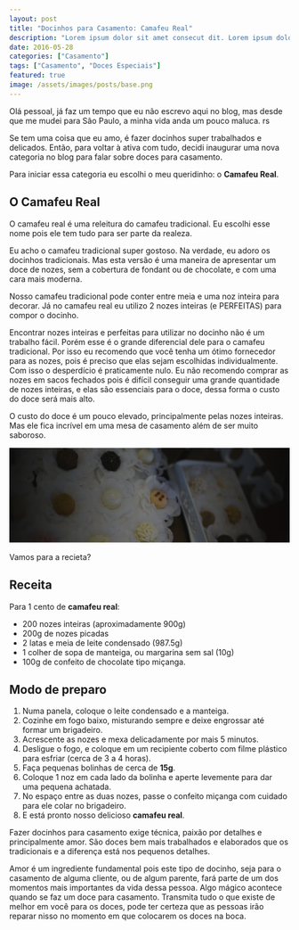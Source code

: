 ```yaml
---
layout: post
title: "Docinhos para Casamento: Camafeu Real"
description: "Lorem ipsum dolor sit amet consecut dit. Lorem ipsum dolor sit amet consecut dit. Lorem ipsum dolor sit amet consecut dit."
date: 2016-05-28
categories: ["Casamento"]
tags: ["Casamento", "Doces Especiais"]
featured: true
image: /assets/images/posts/base.png
---
```


Olá pessoal, já faz um tempo que eu não escrevo aqui no blog, mas desde que me mudei para São Paulo, a minha vida anda um pouco maluca. rs

Se tem uma coisa que eu amo, é fazer docinhos super trabalhados e delicados. Então, para voltar à ativa com tudo, decidi inaugurar uma nova categoria no blog para falar sobre doces para casamento.

Para iniciar essa categoria eu escolhi o meu queridinho: o **Camafeu Real**.

## O Camafeu Real

O camafeu real é uma releitura do camafeu tradicional. Eu escolhi esse nome pois ele tem tudo para ser parte da realeza.

Eu acho o camafeu tradicional super gostoso. Na verdade, eu adoro os docinhos tradicionais. Mas esta versão é uma maneira de apresentar um doce de nozes, sem a cobertura de fondant ou de chocolate, e com uma cara mais moderna.

Nosso camafeu tradicional pode conter entre meia e uma noz inteira para decorar. Já no camafeu real eu utilizo 2 nozes inteiras (e PERFEITAS) para compor o docinho.

Encontrar nozes inteiras e perfeitas para utilizar no docinho não é um trabalho fácil. Porém esse é o grande diferencial dele para o camafeu tradicional. Por isso eu recomendo que você tenha um ótimo fornecedor para as nozes, pois é preciso que elas sejam escolhidas individualmente. Com isso o desperdício é praticamente nulo. Eu não recomendo comprar as nozes em sacos fechados pois é difícil conseguir uma grande quantidade de nozes inteiras, e elas são essenciais para o doce, dessa forma o custo do doce será mais alto.

O custo do doce é um pouco elevado, principalmente pelas nozes inteiras. Mas ele fica incrível em uma mesa de casamento além de ser muito saboroso.

![foto das nozes](/assets/images/posts/base.png)

Vamos para a recieta?

## Receita

Para 1 cento de **camafeu real**:

- 200 nozes inteiras (aproximadamente 900g)
- 200g de nozes picadas
- 2 latas e meia de leite condensado (987.5g)
- 1 colher de sopa de manteiga, ou margarina sem sal (10g)
- 100g de confeito de chocolate tipo miçanga.

## Modo de preparo

1. Numa panela, coloque o leite condensado e a manteiga.
2. Cozinhe em fogo baixo, misturando sempre e deixe engrossar até formar um brigadeiro.
3. Acrescente as nozes e mexa delicadamente por mais 5 minutos.
4. Desligue o fogo, e coloque em um recipiente coberto com filme plástico para esfriar (cerca de 3 a 4 horas).
5. Faça pequenas bolinhas de cerca de **15g**.
6. Coloque 1 noz em cada lado da bolinha e aperte levemente para dar uma pequena achatada.
7. No espaço entre as duas nozes, passe o confeito miçanga com cuidado para ele colar no brigadeiro.
8. E está pronto nosso delicioso **camafeu real**.

Fazer docinhos para casamento exige técnica, paixão por detalhes e principalmente amor. São doces bem mais trabalhados e elaborados que os tradicionais e a diferença está nos pequenos detalhes.

Amor é um ingrediente fundamental pois este tipo de docinho, seja para o casamento de alguma cliente, ou de algum parente, fará parte de um dos momentos mais importantes da vida dessa pessoa. Algo mágico acontece quando se faz um doce para casamento. Transmita tudo o que existe de melhor em você para os doces, pode ter certeza que as pessoas irão reparar nisso no momento em que colocarem os doces na boca.
